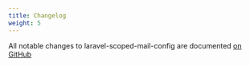 ```yaml
---
title: Changelog
weight: 5
---
```


All notable changes to laravel-scoped-mail-config are documented 
[on GitHub](https://github.com/lacodix/laravel-scoped-mail-config/blob/main/CHANGELOG.md)

